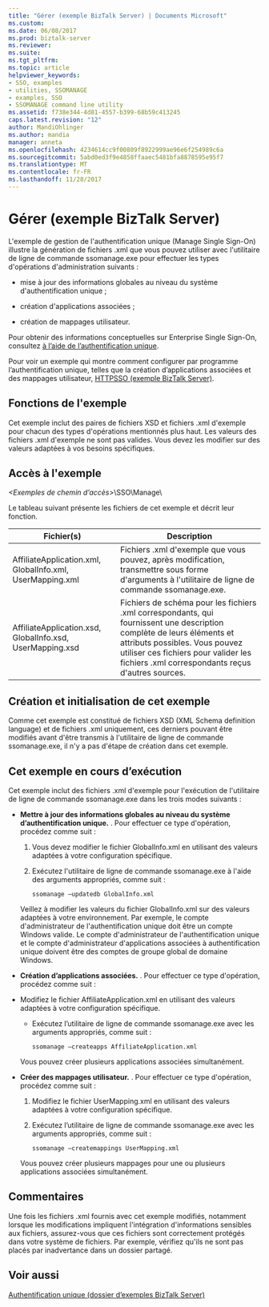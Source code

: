 ```yaml
---
title: "Gérer (exemple BizTalk Server) | Documents Microsoft"
ms.custom: 
ms.date: 06/08/2017
ms.prod: biztalk-server
ms.reviewer: 
ms.suite: 
ms.tgt_pltfrm: 
ms.topic: article
helpviewer_keywords:
- SSO, examples
- utilities, SSOMANAGE
- examples, SSO
- SSOMANAGE command line utility
ms.assetid: f738e344-4d81-4557-b399-68b59c413245
caps.latest.revision: "12"
author: MandiOhlinger
ms.author: mandia
manager: anneta
ms.openlocfilehash: 4234614cc9f00809f8922999ae96e6f254989c6a
ms.sourcegitcommit: 5abd0ed3f9e4858ffaaec5481bfa8878595e95f7
ms.translationtype: MT
ms.contentlocale: fr-FR
ms.lasthandoff: 11/28/2017
---
```

# <a name="manage-biztalk-server-sample"></a>Gérer (exemple BizTalk Server)
L'exemple de gestion de l'authentification unique (Manage Single Sign-On) illustre la génération de fichiers .xml que vous pouvez utiliser avec l'utilitaire de ligne de commande ssomanage.exe pour effectuer les types d'opérations d'administration suivants :  
  
-   mise à jour des informations globales au niveau du système d'authentification unique ;  
  
-   création d'applications associées ;  
  
-   création de mappages utilisateur.  
  
 Pour obtenir des informations conceptuelles sur Enterprise Single Sign-On, consultez [à l’aide de l’authentification unique](../core/using-sso.md).  
  
 Pour voir un exemple qui montre comment configurer par programme l’authentification unique, telles que la création d’applications associées et des mappages utilisateur, [HTTPSSO (exemple BizTalk Server)](../core/httpsso-biztalk-server-sample.md).  
  
## <a name="what-this-sample-does"></a>Fonctions de l'exemple  
 Cet exemple inclut des paires de fichiers XSD et fichiers .xml d'exemple pour chacun des types d'opérations mentionnés plus haut. Les valeurs des fichiers .xml d'exemple ne sont pas valides. Vous devez les modifier sur des valeurs adaptées à vos besoins spécifiques.  
  
## <a name="where-to-find-this-sample"></a>Accès à l'exemple  
 *\<Exemples de chemin d’accès\>*\SSO\Manage\  
  
 Le tableau suivant présente les fichiers de cet exemple et décrit leur fonction.  
  
|Fichier(s)| Description|  
|---------------|-----------------|  
|AffiliateApplication.xml, GlobalInfo.xml, UserMapping.xml|Fichiers .xml d'exemple que vous pouvez, après modification, transmettre sous forme d'arguments à l'utilitaire de ligne de commande ssomanage.exe.|  
|AffiliateApplication.xsd, GlobalInfo.xsd, UserMapping.xsd|Fichiers de schéma pour les fichiers .xml correspondants, qui fournissent une description complète de leurs éléments et attributs possibles. Vous pouvez utiliser ces fichiers pour valider les fichiers .xml correspondants reçus d'autres sources.|  
  
## <a name="building-and-initializing-this-sample"></a>Création et initialisation de cet exemple  
 Comme cet exemple est constitué de fichiers XSD (XML Schema definition language) et de fichiers .xml uniquement, ces derniers pouvant être modifiés avant d'être transmis à l'utilitaire de ligne de commande ssomanage.exe, il n'y a pas d'étape de création dans cet exemple.  
  
## <a name="running-this-sample"></a>Cet exemple en cours d’exécution  
 Cet exemple inclut des fichiers .xml d'exemple pour l'exécution de l'utilitaire de ligne de commande ssomanage.exe dans les trois modes suivants :  
  
-   **Mettre à jour des informations globales au niveau du système d’authentification unique.** . Pour effectuer ce type d'opération, procédez comme suit :  
  
    1.  Vous devez modifier le fichier GlobalInfo.xml en utilisant des valeurs adaptées à votre configuration spécifique.  
  
    2.  Exécutez l'utilitaire de ligne de commande ssomanage.exe à l'aide des arguments appropriés, comme suit :  
  
        ```  
        ssomanage –updatedb GlobalInfo.xml  
        ```  
  
     Veillez à modifier les valeurs du fichier GlobalInfo.xml sur des valeurs adaptées à votre environnement. Par exemple, le compte d'administrateur de l'authentification unique doit être un compte Windows valide. Le compte d'administrateur de l'authentification unique et le compte d'administrateur d'applications associées à authentification unique doivent être des comptes de groupe global de domaine Windows.  
  
-   **Création d’applications associées.** . Pour effectuer ce type d'opération, procédez comme suit :  
  
-   Modifiez le fichier AffiliateApplication.xml en utilisant des valeurs adaptées à votre configuration spécifique.  
  
    -   Exécutez l’utilitaire de ligne de commande ssomanage.exe avec les arguments appropriés, comme suit :  
  
        ```  
        ssomanage –createapps AffiliateApplication.xml  
        ```  
  
     Vous pouvez créer plusieurs applications associées simultanément.  
  
-   **Créer des mappages utilisateur.** . Pour effectuer ce type d'opération, procédez comme suit :  
  
    1.  Modifiez le fichier UserMapping.xml en utilisant des valeurs adaptées à votre configuration spécifique.  
  
    2.  Exécutez l’utilitaire de ligne de commande ssomanage.exe avec les arguments appropriés, comme suit :  
  
        ```  
        ssomanage –createmappings UserMapping.xml  
        ```  
  
     Vous pouvez créer plusieurs mappages pour une ou plusieurs applications associées simultanément.  
  
## <a name="comments"></a>Commentaires  
 Une fois les fichiers .xml fournis avec cet exemple modifiés, notamment lorsque les modifications impliquent l'intégration d'informations sensibles aux fichiers, assurez-vous que ces fichiers sont correctement protégés dans votre système de fichiers. Par exemple, vérifiez qu'ils ne sont pas placés par inadvertance dans un dossier partagé.  
  
## <a name="see-also"></a>Voir aussi  
 [Authentification unique (dossier d’exemples BizTalk Server)](../core/sso-biztalk-server-samples-folder.md)